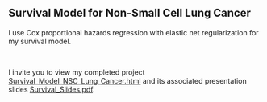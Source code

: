 ## Survival Model for Non-Small Cell Lung Cancer

I use Cox proportional hazards regression with elastic net regularization for my survival model.

<br>

I invite you to view my completed project [Survival_Model_NSC_Lung_Cancer.html](https://htmlpreview.github.io/?https://raw.githubusercontent.com/joe-aquino/survival_analysis/master/Survival_Model_NSC_Lung_Cancer.html) and its associated presentation slides [Survival_Slides.pdf](https://github.com/joe-aquino/survival_analysis/blob/master/Survival_Slides.pdf).

